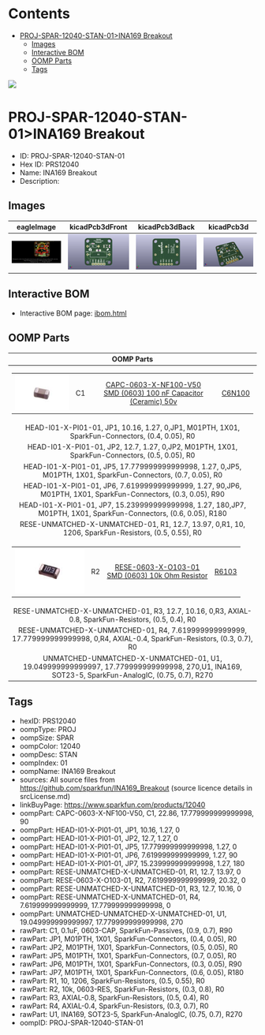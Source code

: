 



Contents
========

* [PROJ-SPAR-12040-STAN-01>INA169 Breakout](#proj-spar-12040-stan-01ina169-breakout)
	* [Images](#images)
	* [Interactive BOM](#interactive-bom)
	* [OOMP Parts](#oomp-parts)
	* [Tags](#tags)
  
![][im]
# PROJ-SPAR-12040-STAN-01>INA169 Breakout

- ID: PROJ-SPAR-12040-STAN-01
- Hex ID: PRS12040
- Name: INA169 Breakout
- Description: 

## Images
  
  

|eagleImage|kicadPcb3dFront|kicadPcb3dBack|kicadPcb3d|
| :---: | :---: | :---: | :---: |
|[![eagleImage](eagleImage_140.png)](eagleImage_600.png)|[![kicadPcb3dFront](kicadPcb3dFront_140.png)](kicadPcb3dFront_600.png)|[![kicadPcb3dBack](kicadPcb3dBack_140.png)](kicadPcb3dBack_600.png)|[![kicadPcb3d](kicadPcb3d_140.png)](kicadPcb3d_600.png)|

## Interactive BOM

- Interactive BOM page: [ibom.html](kicad/bom/ibom.html)

## OOMP Parts
  

|OOMP Parts|
| :---: |
|<table><tr><td>![CAPC-0603-X-NF100-V50](https://raw.githubusercontent.com/oomlout/oomlout_OOMP_parts/main/CAPC-0603-X-NF100-V50/image_140.jpg)</td><td> C1</td><td>[CAPC-0603-X-NF100-V50<br>SMD (0603) 100 nF Capacitor (Ceramic) 50v](https://github.com/oomlout/oomlout_OOMP_parts/tree/main/CAPC-0603-X-NF100-V50/)</td><td>[C6N100](https://github.com/oomlout/oomlout_OOMP_parts/tree/main/CAPC-0603-X-NF100-V50/)</td></tr></table>|
|HEAD-I01-X-PI01-01, JP1, 10.16, 1.27, 0,JP1, M01PTH, 1X01, SparkFun-Connectors, (0.4, 0.05), R0|
|HEAD-I01-X-PI01-01, JP2, 12.7, 1.27, 0,JP2, M01PTH, 1X01, SparkFun-Connectors, (0.5, 0.05), R0|
|HEAD-I01-X-PI01-01, JP5, 17.779999999999998, 1.27, 0,JP5, M01PTH, 1X01, SparkFun-Connectors, (0.7, 0.05), R0|
|HEAD-I01-X-PI01-01, JP6, 7.619999999999999, 1.27, 90,JP6, M01PTH, 1X01, SparkFun-Connectors, (0.3, 0.05), R90|
|HEAD-I01-X-PI01-01, JP7, 15.239999999999998, 1.27, 180,JP7, M01PTH, 1X01, SparkFun-Connectors, (0.6, 0.05), R180|
|RESE-UNMATCHED-X-UNMATCHED-01, R1, 12.7, 13.97, 0,R1, 10, 1206, SparkFun-Resistors, (0.5, 0.55), R0|
|<table><tr><td>![RESE-0603-X-O103-01](https://raw.githubusercontent.com/oomlout/oomlout_OOMP_parts/main/RESE-0603-X-O103-01/image_140.jpg)</td><td> R2</td><td>[RESE-0603-X-O103-01<br>SMD (0603) 10k Ohm Resistor](https://github.com/oomlout/oomlout_OOMP_parts/tree/main/RESE-0603-X-O103-01/)</td><td>[R6103](https://github.com/oomlout/oomlout_OOMP_parts/tree/main/RESE-0603-X-O103-01/)</td></tr></table>|
|RESE-UNMATCHED-X-UNMATCHED-01, R3, 12.7, 10.16, 0,R3, AXIAL-0.8, SparkFun-Resistors, (0.5, 0.4), R0|
|RESE-UNMATCHED-X-UNMATCHED-01, R4, 7.619999999999999, 17.779999999999998, 0,R4, AXIAL-0.4, SparkFun-Resistors, (0.3, 0.7), R0|
|UNMATCHED-UNMATCHED-X-UNMATCHED-01, U1, 19.049999999999997, 17.779999999999998, 270,U1, INA169, SOT23-5, SparkFun-AnalogIC, (0.75, 0.7), R270|

## Tags

- hexID: PRS12040
- oompType: PROJ
- oompSize: SPAR
- oompColor: 12040
- oompDesc: STAN
- oompIndex: 01
- oompName: INA169 Breakout
- sources: All source files from https://github.com/sparkfun/INA169_Breakout (source licence details in srcLicense.md)
- linkBuyPage: https://www.sparkfun.com/products/12040
- oompPart: CAPC-0603-X-NF100-V50, C1, 22.86, 17.779999999999998, 90
- oompPart: HEAD-I01-X-PI01-01, JP1, 10.16, 1.27, 0
- oompPart: HEAD-I01-X-PI01-01, JP2, 12.7, 1.27, 0
- oompPart: HEAD-I01-X-PI01-01, JP5, 17.779999999999998, 1.27, 0
- oompPart: HEAD-I01-X-PI01-01, JP6, 7.619999999999999, 1.27, 90
- oompPart: HEAD-I01-X-PI01-01, JP7, 15.239999999999998, 1.27, 180
- oompPart: RESE-UNMATCHED-X-UNMATCHED-01, R1, 12.7, 13.97, 0
- oompPart: RESE-0603-X-O103-01, R2, 7.619999999999999, 20.32, 0
- oompPart: RESE-UNMATCHED-X-UNMATCHED-01, R3, 12.7, 10.16, 0
- oompPart: RESE-UNMATCHED-X-UNMATCHED-01, R4, 7.619999999999999, 17.779999999999998, 0
- oompPart: UNMATCHED-UNMATCHED-X-UNMATCHED-01, U1, 19.049999999999997, 17.779999999999998, 270
- rawPart: C1, 0.1uF, 0603-CAP, SparkFun-Passives, (0.9, 0.7), R90
- rawPart: JP1, M01PTH, 1X01, SparkFun-Connectors, (0.4, 0.05), R0
- rawPart: JP2, M01PTH, 1X01, SparkFun-Connectors, (0.5, 0.05), R0
- rawPart: JP5, M01PTH, 1X01, SparkFun-Connectors, (0.7, 0.05), R0
- rawPart: JP6, M01PTH, 1X01, SparkFun-Connectors, (0.3, 0.05), R90
- rawPart: JP7, M01PTH, 1X01, SparkFun-Connectors, (0.6, 0.05), R180
- rawPart: R1, 10, 1206, SparkFun-Resistors, (0.5, 0.55), R0
- rawPart: R2, 10k, 0603-RES, SparkFun-Resistors, (0.3, 0.8), R0
- rawPart: R3, AXIAL-0.8, SparkFun-Resistors, (0.5, 0.4), R0
- rawPart: R4, AXIAL-0.4, SparkFun-Resistors, (0.3, 0.7), R0
- rawPart: U1, INA169, SOT23-5, SparkFun-AnalogIC, (0.75, 0.7), R270
- oompID: PROJ-SPAR-12040-STAN-01



[im]: kicadPcb3d_450.png
